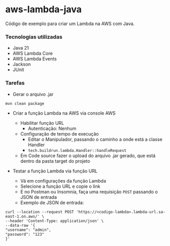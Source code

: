 # aws-lambda-java
Código de exemplo para criar um Lambda na AWS com Java.

### Tecnologias utilizadas
* Java 21
* AWS Lambda Core
* AWS Lambda Events
* Jackson
* JUnit

### Tarefas

* Gerar o arquivo .jar

```bash
mvn clean package
```

* Criar a função Lambda na AWS via console AWS
  * Habilitar função URL
    * Autenticação: Nenhum
  * Configuração de tempo de execução
    * Editar o Manipulador, passando o caminho a onde está a classe Handler
    * ````tech.buildrun.lambda.Handler::handleRequest````
  * Em Code source fazer o upload do arquivo .jar gerado, que está dentro da pasta target do projeto

* Testar a função Lambda via função URL
  * Vá em configurações da função Lambda
  * Selecione a função URL e copie o link
  * E no Postman ou Insomnia, faça uma requisição ```POST``` passando o JSON de entrada
  * Exemplo de JSON de entrada:
  
```cURL
curl --location --request POST 'https://<codigo-lambda>.lambda-url.sa-east-1.on.aws/' \
--header 'Content-Type: application/json' \
--data-raw '{
"username": "admin",
"password": "123"
}'
  ```

